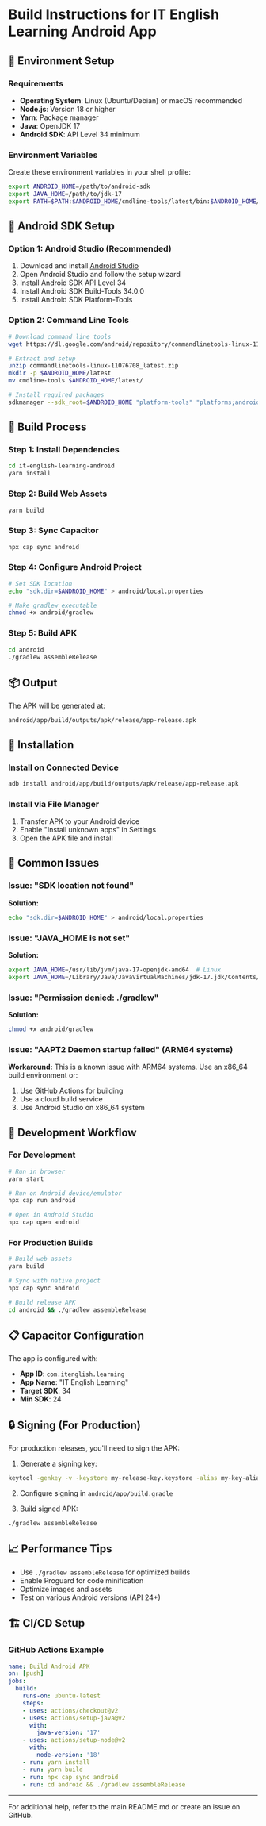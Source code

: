 # Build Instructions for IT English Learning Android App

## 🔧 Environment Setup

### Requirements
- **Operating System**: Linux (Ubuntu/Debian) or macOS recommended
- **Node.js**: Version 18 or higher
- **Yarn**: Package manager
- **Java**: OpenJDK 17
- **Android SDK**: API Level 34 minimum

### Environment Variables
Create these environment variables in your shell profile:

```bash
export ANDROID_HOME=/path/to/android-sdk
export JAVA_HOME=/path/to/jdk-17
export PATH=$PATH:$ANDROID_HOME/cmdline-tools/latest/bin:$ANDROID_HOME/platform-tools
```

## 📱 Android SDK Setup

### Option 1: Android Studio (Recommended)
1. Download and install [Android Studio](https://developer.android.com/studio)
2. Open Android Studio and follow the setup wizard
3. Install Android SDK API Level 34
4. Install Android SDK Build-Tools 34.0.0
5. Install Android SDK Platform-Tools

### Option 2: Command Line Tools
```bash
# Download command line tools
wget https://dl.google.com/android/repository/commandlinetools-linux-11076708_latest.zip

# Extract and setup
unzip commandlinetools-linux-11076708_latest.zip
mkdir -p $ANDROID_HOME/latest
mv cmdline-tools $ANDROID_HOME/latest/

# Install required packages
sdkmanager --sdk_root=$ANDROID_HOME "platform-tools" "platforms;android-34" "build-tools;34.0.0"
```

## 🚀 Build Process

### Step 1: Install Dependencies
```bash
cd it-english-learning-android
yarn install
```

### Step 2: Build Web Assets
```bash
yarn build
```

### Step 3: Sync Capacitor
```bash
npx cap sync android
```

### Step 4: Configure Android Project
```bash
# Set SDK location
echo "sdk.dir=$ANDROID_HOME" > android/local.properties

# Make gradlew executable
chmod +x android/gradlew
```

### Step 5: Build APK
```bash
cd android
./gradlew assembleRelease
```

## 📦 Output

The APK will be generated at:
```
android/app/build/outputs/apk/release/app-release.apk
```

## 📲 Installation

### Install on Connected Device
```bash
adb install android/app/build/outputs/apk/release/app-release.apk
```

### Install via File Manager
1. Transfer APK to your Android device
2. Enable "Install unknown apps" in Settings
3. Open the APK file and install

## 🐛 Common Issues

### Issue: "SDK location not found"
**Solution:**
```bash
echo "sdk.dir=$ANDROID_HOME" > android/local.properties
```

### Issue: "JAVA_HOME is not set"
**Solution:**
```bash
export JAVA_HOME=/usr/lib/jvm/java-17-openjdk-amd64  # Linux
export JAVA_HOME=/Library/Java/JavaVirtualMachines/jdk-17.jdk/Contents/Home  # macOS
```

### Issue: "Permission denied: ./gradlew"
**Solution:**
```bash
chmod +x android/gradlew
```

### Issue: "AAPT2 Daemon startup failed" (ARM64 systems)
**Workaround:**
This is a known issue with ARM64 systems. Use an x86_64 build environment or:
1. Use GitHub Actions for building
2. Use a cloud build service
3. Use Android Studio on x86_64 system

## 🔄 Development Workflow

### For Development
```bash
# Run in browser
yarn start

# Run on Android device/emulator
npx cap run android

# Open in Android Studio
npx cap open android
```

### For Production Builds
```bash
# Build web assets
yarn build

# Sync with native project
npx cap sync android

# Build release APK
cd android && ./gradlew assembleRelease
```

## 📋 Capacitor Configuration

The app is configured with:
- **App ID**: `com.itenglish.learning`
- **App Name**: "IT English Learning"
- **Target SDK**: 34
- **Min SDK**: 24

## 🔒 Signing (For Production)

For production releases, you'll need to sign the APK:

1. Generate a signing key:
```bash
keytool -genkey -v -keystore my-release-key.keystore -alias my-key-alias -keyalg RSA -keysize 2048 -validity 10000
```

2. Configure signing in `android/app/build.gradle`

3. Build signed APK:
```bash
./gradlew assembleRelease
```

## 📈 Performance Tips

- Use `./gradlew assembleRelease` for optimized builds
- Enable Proguard for code minification
- Optimize images and assets
- Test on various Android versions (API 24+)

## 🏗️ CI/CD Setup

### GitHub Actions Example
```yaml
name: Build Android APK
on: [push]
jobs:
  build:
    runs-on: ubuntu-latest
    steps:
    - uses: actions/checkout@v2
    - uses: actions/setup-java@v2
      with:
        java-version: '17'
    - uses: actions/setup-node@v2
      with:
        node-version: '18'
    - run: yarn install
    - run: yarn build
    - run: npx cap sync android
    - run: cd android && ./gradlew assembleRelease
```

---

For additional help, refer to the main README.md or create an issue on GitHub.